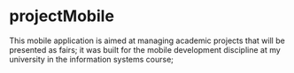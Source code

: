 # projectMobile
This mobile application is aimed at managing academic projects that will be presented as fairs;  it was built for the mobile development discipline at my university in the information systems course;
